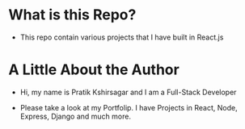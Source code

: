 # What is this Repo?

* This repo contain various projects that I have built in React.js

# A Little About the Author

* Hi, my name is Pratik Kshirsagar and I am a Full-Stack Developer

* Please take a look at my Portfolip. I have Projects in React, Node, Express, Django and much more.